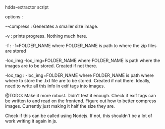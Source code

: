 hdds-extractor script


options :

--compress : Generates a smaller size image. 

-v : prints progress. Nothing much here.

-f : -f=FOLDER_NAME where FOLDER_NAME is path to where the zip files are stored

-loc_img -loc_img=FOLDER_NAME where FOLDER_NAME is path where the images are to be stored. Created if not there.

-loc_tag : -loc_img=FOLDER_NAME where FOLDER_NAME is path where where to store the .txt file are to be stored. Created if not there. Ideally, need to write all this info in exif tags into images.


@TODO:
Make it more robust. Didn't test it enough.
Check if exif tags can be written to and read on the frontend.
Figure out how to better compress images. Currently just making it half the size they are.


Check if this can be called using Nodejs. If not, this shouldn't be a lot of work writing it again in js.

